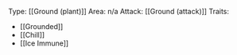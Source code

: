 Type: [[Ground (plant)]]
Area: n/a
Attack: [[Ground (attack)]]
Traits:
- [[Grounded]]
- [[Chill]]
- [[Ice Immune]]
